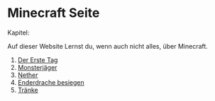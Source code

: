 # Minecraft Seite
    
Kapitel:
 
 Auf dieser Website Lernst du, wenn auch nicht alles, über Minecraft.
 
1. [Der Erste Tag](oberwelt.md)
1. [Monsterjäger](monsterjäger.md)
1. [Nether](nether.md)
1. [Enderdrache besiegen](end.md)
1. [Tränke](tränke.md)
    
